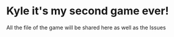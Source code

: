 # Kyle it's my second game ever!

All the file of the game will be shared here as well as the Issues
